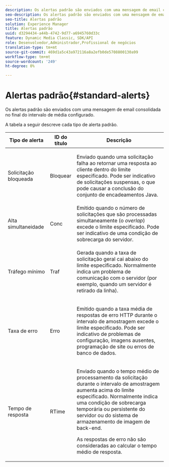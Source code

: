 ```yaml
---
description: Os alertas padrão são enviados com uma mensagem de email consolidada no final do intervalo de média configurado.
seo-description: Os alertas padrão são enviados com uma mensagem de email consolidada no final do intervalo de média configurado.
seo-title: Alertas padrão
solution: Experience Manager
title: Alertas padrão
uuid: d3294434-a44b-4742-9d77-a6945760d33c
feature: Dynamic Media Classic, SDK/API
role: Desenvolvedor,Administrador,Profissional de negócios
translation-type: tm+mt
source-git-commit: 469d1a5c43a972116a8a2efb0de5708800130a99
workflow-type: tm+mt
source-wordcount: '249'
ht-degree: 0%

---
```



# Alertas padrão{#standard-alerts}

Os alertas padrão são enviados com uma mensagem de email consolidada no final do intervalo de média configurado.

A tabela a seguir descreve cada tipo de alerta padrão.

<table id="table_02611F1B920E48A6973BFA969CA564EB"> 
 <thead> 
  <tr> 
   <th class="entry"> <b>Tipo de alerta</b> </th> 
   <th class="entry"> <b>ID do título</b> </th> 
   <th class="entry"> <b>Descrição</b> </th> 
  </tr> 
 </thead>
 <tbody> 
  <tr> 
   <td> <p>Solicitação bloqueada </p> </td> 
   <td> <p>Bloquear </p> </td> 
   <td> <p>Enviado quando uma solicitação falha ao retornar uma resposta ao cliente dentro do limite especificado. Pode ser indicativo de solicitações suspensas, o que pode causar a conclusão do conjunto de encadeamentos Java. </p> </td> 
  </tr> 
  <tr> 
   <td> <p>Alta simultaneidade </p> </td> 
   <td> <p>Conc </p> </td> 
   <td> Emitido quando o número de solicitações que são processadas simultaneamente (o <i>overlap</i>) excede o limite especificado. Pode ser indicativo de uma condição de sobrecarga do servidor. </td> 
  </tr> 
  <tr> 
   <td> <p>Tráfego mínimo </p> </td> 
   <td> <p>Traf </p> </td> 
   <td> <p>Gerada quando a taxa de solicitação geral cai abaixo do limite especificado. Normalmente indica um problema de comunicação com o servidor (por exemplo, quando um servidor é retirado da linha). </p> </td> 
  </tr> 
  <tr> 
   <td> <p>Taxa de erro </p> </td> 
   <td> <p>Erro </p> </td> 
   <td> <p>Emitido quando a taxa média de respostas de erro HTTP durante o intervalo de amostragem excede o limite especificado. Pode ser indicativo de problemas de configuração, imagens ausentes, programação de site ou erros de banco de dados. </p> </td> 
  </tr> 
  <tr> 
   <td> <p>Tempo de resposta </p> </td> 
   <td> <p>RTime </p> </td> 
   <td> <p>Enviado quando o tempo médio de processamento da solicitação durante o intervalo de amostragem aumenta acima do limite especificado. Normalmente indica uma condição de sobrecarga temporária ou persistente do servidor ou do sistema de armazenamento de imagem de back-end. </p> <p>As respostas de erro não são consideradas ao calcular o tempo médio de resposta. </p> </td> 
  </tr> 
 </tbody> 
</table>

